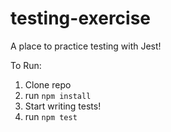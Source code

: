 # testing-exercise
A place to practice testing with Jest!

To Run:
1. Clone repo
2. run `npm install`
3. Start writing tests!
4. run `npm test`
